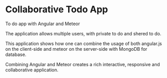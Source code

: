 # Collaborative Todo App
To do app with Angular and Meteor

The application allows multiple users, with private to do and shered to do.

This application shows how one can combine the usage of both angular.js on the client-side 
and meteor on the server-side with MongoDB for database.

Combining Angular and Meteor creates a rich interactive, responsive and collaborative application.
